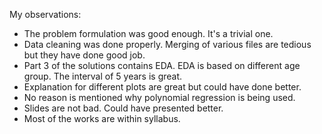 My observations:
  - The problem formulation was good enough. It's a trivial one.
  - Data cleaning was done properly. Merging of various files are tedious but they have done good job.
  - Part 3 of the solutions contains EDA. EDA is based on different age group. The interval of 5 years is great.
  - Explanation for different plots are great but could have done better.
  - No reason is mentioned why polynomial regression is being used.
  - Slides are not bad. Could have presented better.
  - Most of the works are within syllabus.
